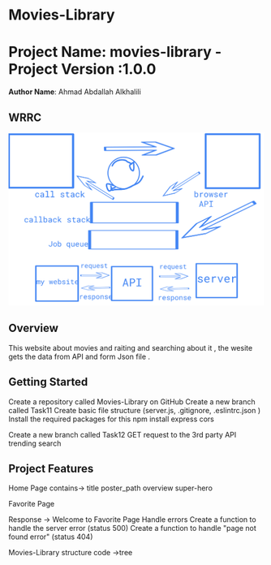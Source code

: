 # Movies-Library
# Project Name: movies-library  - Project Version :1.0.0

**Author Name**: Ahmad Abdallah Alkhalili

## WRRC
![WRRC](/assets/autodraw.png)
## Overview
This website about movies and raiting and searching about it , the wesite gets the data from API and form Json file . 

## Getting Started
Create a repository called Movies-Library on GitHub
Create a new branch called Task11
Create basic file structure (server.js, .gitignore, .eslintrc.json )
Install the required packages for this  npm install express cors

Create a new branch called Task12
GET request to the 3rd party API
trending 
search



## Project Features
Home Page contains->
title
poster_path
overview
super-hero

Favorite Page 

Response ->
Welcome to Favorite Page
Handle errors
Create a function to handle the server error (status 500)
Create a function to handle "page not found error" (status 404)

Movies-Library structure code ->tree
